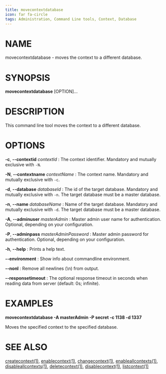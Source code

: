 ```yaml
---
title: movecontextdatabase
icon: far fa-circle
tags: Administration, Command Line tools, Context, Database
---
```


# NAME

movecontextdatabase - moves the context to a different database. 

# SYNOPSIS

**movecontextdatabase** [OPTION]...

# DESCRIPTION

This command line tool moves the context to a different database. 

# OPTIONS

**-c**, **--contextid** *contextId*
: The context identifier. Mandatory and mutually exclusive with `-N`.

**-N**, **--contextname** *contextName*
: The context name. Mandatory and mutually exclusive with `-c`.

**-d**, **--database** *databaseId*
: The id of the target database. Mandatory and mutually exclusive with `-n`. The target database must be a master database.
 
**-n**, **--name** *databaseName*
: Name of the target database. Mandatory and mutually exclusive with `-d`. The target database must be a master database.

**-A**, **--adminuser** *masterAdmin*
: Master admin user name for authentication. Optional, depending on your configuration.

**-P**, **--adminpass** *masterAdminPassword*
: Master admin password for authentication. Optional, depending on your configuration.

**-h**, **--help**
: Prints a help text.

**--environment**
: Show info about commandline environment.

**--nonl**
: Remove all newlines (\\n) from output.

**--responsetimeout**
: The optional response timeout in seconds when reading data from server (default: 0s; infinite).

# EXAMPLES

**movecontextdatabase -A masterAdmin -P secret -c 1138 -d 1337**

Moves the specified context to the specified database.

# SEE ALSO

[createcontext(1)](createcontext), [enablecontext(1)](enablecontext), [changecontext(1)](changecontext), [enableallcontexts(1)](enableallcontexts), [disableallcontexts(1)](disableallcontexts), [deletecontext(1)](deletecontext), [disablecontext(1)](disablecontext), [listcontext(1)](listcontext)
